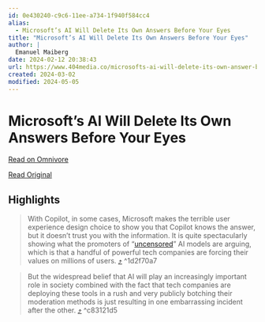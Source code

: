 ```yaml
---
id: 0e430240-c9c6-11ee-a734-1f940f584cc4
alias:
  - Microsoft’s AI Will Delete Its Own Answers Before Your Eyes
title: "Microsoft’s AI Will Delete Its Own Answers Before Your Eyes"
author: |
  Emanuel Maiberg
date: 2024-02-12 20:38:43
url: https://www.404media.co/microsofts-ai-will-delete-its-own-answer-before-your-eyes/
created: 2024-03-02
modified: 2024-05-05
---
```


# Microsoft’s AI Will Delete Its Own Answers Before Your Eyes

[Read on Omnivore](https://omnivore.app/me/microsoft-s-ai-will-delete-its-own-answers-before-your-eyes-18d9e351c6d)

[Read Original](https://www.404media.co/microsofts-ai-will-delete-its-own-answer-before-your-eyes/)

## Highlights

> With Copilot, in some cases, Microsoft makes the terrible user experience design choice to show you that Copilot knows the answer, but it doesn’t trust you with the information. It is quite spectacularly showing what the promoters of “[uncensored](https://www.404media.co/260-million-ai-company-releases-chatbot-that-gives-detailed-instructions-on-murder-ethnic-cleansing/)” AI models are arguing, which is that a handful of powerful tech companies are forcing their values on millions of users. [⤴️](https://omnivore.app/me/microsoft-s-ai-will-delete-its-own-answers-before-your-eyes-18d9e351c6d#1d2f70a7-ad68-438c-bed6-ce4ee4936b99)  ^1d2f70a7

> But the widespread belief that AI will play an increasingly important role in society combined with the fact that tech companies are deploying these tools in a rush and very publicly botching their moderation methods is just resulting in one embarrassing incident after the other. [⤴️](https://omnivore.app/me/microsoft-s-ai-will-delete-its-own-answers-before-your-eyes-18d9e351c6d#c83121d5-6443-44f5-bd84-ed38219c617d)  ^c83121d5

